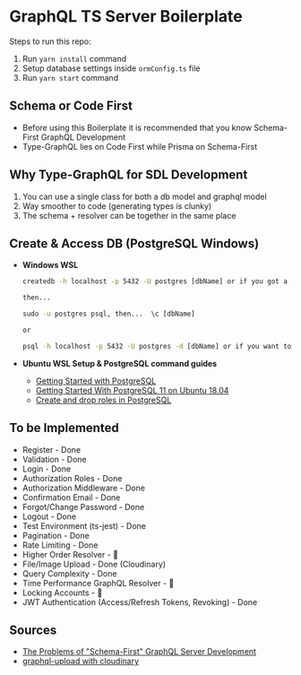 # GraphQL TS Server Boilerplate

Steps to run this repo:

1. Run `yarn install` command
2. Setup database settings inside `ormConfig.ts` file
3. Run `yarn start` command

## Schema or Code First

- Before using this Boilerplate it is recommended that you know Schema-First GraphQL Development
- Type-GraphQL lies on Code First while Prisma on Schema-First

## Why Type-GraphQL for SDL Development

1. You can use a single class for both a db model and graphql model
2. Way smoother to code (generating types is clunky)
3. The schema + resolver can be together in the same place

## Create & Access DB (PostgreSQL Windows)

- **Windows WSL**

  ```cmd
  createdb -h localhost -p 5432 -U postgres [dbName] or if you got a working postgresql functions just execute: createdb [dbName]

  then...

  sudo -u postgres psql, then...  \c [dbName]

  or

  psql -h localhost -p 5432 -U postgres -d [dbName] or if you want to login to postgres first: psql -U postgres then enter password
  ```

- **Ubuntu WSL Setup & PostgreSQL command guides**

  - [Getting Started with PostgreSQL](https://www.ntu.edu.sg/home/ehchua/programming/sql/PostgreSQL_GetStarted.html#zz-3.3)
  - [Getting Started With PostgreSQL 11 on Ubuntu 18.04](https://pgdash.io/blog/postgres-11-getting-started.html)
  - [Create and drop roles in PostgreSQL](https://support.rackspace.com/how-to/postgresql-creating-and-dropping-roles/)

## To be Implemented

- Register - Done
- Validation - Done
- Login - Done
- Authorization Roles - Done
- Authorization Middleware - Done
- Confirmation Email - Done
- Forgot/Change Password - Done
- Logout - Done
- Test Environment (ts-jest) - Done
- Pagination - Done
- Rate Limiting - Done
- Higher Order Resolver - 🏃
- File/Image Upload - Done (Cloudinary)
- Query Complexity - Done
- Time Performance GraphQL Resolver - 🏃
- Locking Accounts - 🏃
- JWT Authentication (Access/Refresh Tokens, Revoking) - Done

## Sources

- [The Problems of "Schema-First" GraphQL Server Development](https://www.prisma.io/blog/the-problems-of-schema-first-graphql-development-x1mn4cb0tyl3)
- [graphql-upload with cloudinary](https://support.cloudinary.com/hc/en-us/community/posts/360031762832-graphql-upload-with-cloudinary)
